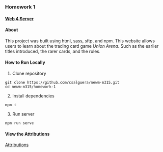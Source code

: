 ### Homework 1

#### [Web 4 Server](https://in-info-web4.luddy.indianapolis.iu.edu/~csalguer/homework-1/)

#### About

This project was built using html, sass, sftp, and npm. This website allows users to learn about the trading card game *Union Arena*. Such as the earlier titles introduced, the rarer cards, and the rules.

#### How to Run Locally

1. Clone repository

```
git clone https://github.com/csalguera/newm-n315.git
cd newm-n315/homework-1
```

2. Install dependencies

```
npm i
```


3. Run server

```
npm run serve
```

#### View the Attributions

[Attributions](./attributions.md)